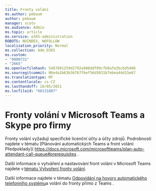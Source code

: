 ```yaml
---
title: Fronty volání
ms.author: pebaum
author: pebaum
manager: scotv
ms.audience: Admin
ms.topic: article
ms.service: o365-administration
ROBOTS: NOINDEX, NOFOLLOW
localization_priority: Normal
ms.collection: Adm_O365
ms.custom:
- "9000731"
- "2665"
ms.openlocfilehash: 5487891259d2792a908ddf09cfb0afe2bcbd5406
ms.sourcegitcommit: 06e4a1b63b36767fbef56d5031b7ebea44d15e67
ms.translationtype: MT
ms.contentlocale: cs-CZ
ms.lasthandoff: 10/05/2021
ms.locfileid: "60131887"
---
```

# <a name="call-queues-in-microsoft-teams-and-skype-for-business"></a>Fronty volání v Microsoft Teams a Skype pro firmy 

Fronty volání vyžadují specifické licenční účty a účty zdrojů. Podrobnosti najdete v tématu [Plánování automatických Teams a front volání: Předpoklady]( https://docs.microsoft.com/microsoftteams/plan-auto-attendant-call-queue#prerequisites . 

Další informace o vytváření a nastavování front volání v Microsoft Teams najdete v [tématu Vytvoření fronty volání](https://docs.microsoft.com/microsoftteams/create-a-phone-system-call-queue). 

Další informace najdete v tématu [Odpovídání na hovory automatického telefonního systému](https://docs.microsoft.com/microsoftteams/answer-auto-attendant-and-call-queue-calls)a volání do fronty přímo z Teams . 
